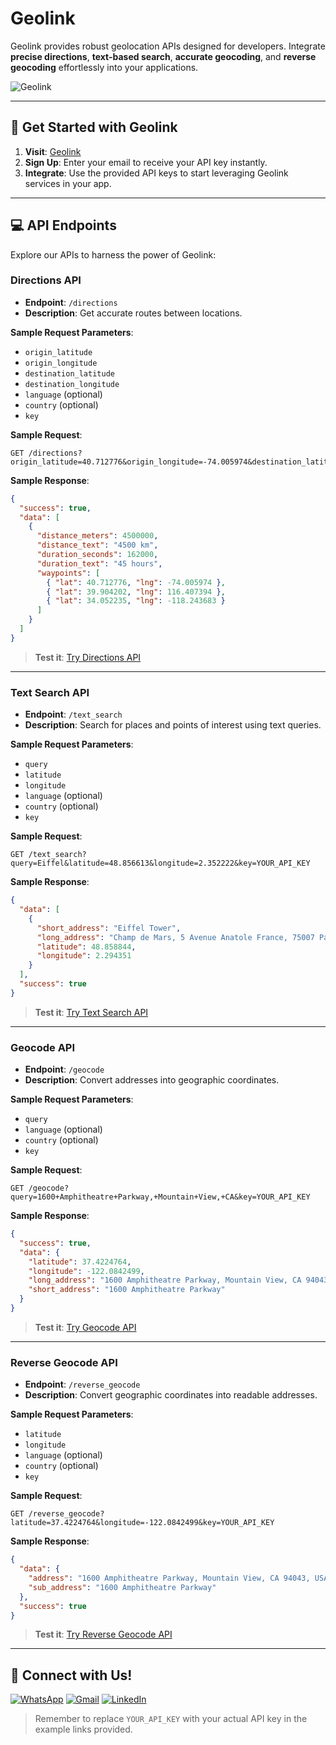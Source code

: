 # Geolink

Geolink provides robust geolocation APIs designed for developers. Integrate **precise directions**, **text-based search**, **accurate geocoding**, and **reverse geocoding** effortlessly into your applications.

![Geolink](https://github.com/kariemSeiam/Geolink/assets/57973837/aceed0f8-a651-42f2-873f-d6cec7743bf5)

---

## 🚀 Get Started with Geolink

1. **Visit**: [Geolink](https://geolink.onrender.com)
2. **Sign Up**: Enter your email to receive your API key instantly.
3. **Integrate**: Use the provided API keys to start leveraging Geolink services in your app.

---

## 💻 API Endpoints

Explore our APIs to harness the power of Geolink:

### Directions API

- **Endpoint**: `/directions`
- **Description**: Get accurate routes between locations.

**Sample Request Parameters**:
- `origin_latitude`
- `origin_longitude`
- `destination_latitude`
- `destination_longitude`
- `language` (optional)
- `country` (optional)
- `key`

**Sample Request**:
```plaintext
GET /directions?origin_latitude=40.712776&origin_longitude=-74.005974&destination_latitude=34.052235&destination_longitude=-118.243683&key=YOUR_API_KEY
```

**Sample Response**:
```json
{
  "success": true,
  "data": [
    {
      "distance_meters": 4500000,
      "distance_text": "4500 km",
      "duration_seconds": 162000,
      "duration_text": "45 hours",
      "waypoints": [
        { "lat": 40.712776, "lng": -74.005974 },
        { "lat": 39.904202, "lng": 116.407394 },
        { "lat": 34.052235, "lng": -118.243683 }
      ]
    }
  ]
}
```

> **Test it**: [Try Directions API](https://geolink.onrender.com/directions?origin_latitude=48.858613&origin_longitude=2.284694&destination_latitude=48.8583701&destination_longitude=2.2944813&country=us&language=en&key=YOUR_API_KEY)

---

### Text Search API

- **Endpoint**: `/text_search`
- **Description**: Search for places and points of interest using text queries.

**Sample Request Parameters**:
- `query`
- `latitude`
- `longitude`
- `language` (optional)
- `country` (optional)
- `key`

**Sample Request**:
```plaintext
GET /text_search?query=Eiffel&latitude=48.856613&longitude=2.352222&key=YOUR_API_KEY
```

**Sample Response**:
```json
{
  "data": [
    {
      "short_address": "Eiffel Tower",
      "long_address": "Champ de Mars, 5 Avenue Anatole France, 75007 Paris, France",
      "latitude": 48.858844,
      "longitude": 2.294351
    }
  ],
  "success": true
}
```

> **Test it**: [Try Text Search API](https://geolink.onrender.com/text_search?query=Eiffel&latitude=48.856613&longitude=2.352222&country=us&language=en&key=YOUR_API_KEY)

---

### Geocode API

- **Endpoint**: `/geocode`
- **Description**: Convert addresses into geographic coordinates.

**Sample Request Parameters**:
- `query`
- `language` (optional)
- `country` (optional)
- `key`

**Sample Request**:
```plaintext
GET /geocode?query=1600+Amphitheatre+Parkway,+Mountain+View,+CA&key=YOUR_API_KEY
```

**Sample Response**:
```json
{
  "success": true,
  "data": {
    "latitude": 37.4224764,
    "longitude": -122.0842499,
    "long_address": "1600 Amphitheatre Parkway, Mountain View, CA 94043, USA",
    "short_address": "1600 Amphitheatre Parkway"
  }
}
```

> **Test it**: [Try Geocode API](https://geolink.onrender.com/geocode?query=1600+Amphitheatre+Parkway,+Mountain+View,+CA&country=us&language=en&key=YOUR_API_KEY)

---

### Reverse Geocode API

- **Endpoint**: `/reverse_geocode`
- **Description**: Convert geographic coordinates into readable addresses.

**Sample Request Parameters**:
- `latitude`
- `longitude`
- `language` (optional)
- `country` (optional)
- `key`

**Sample Request**:
```plaintext
GET /reverse_geocode?latitude=37.4224764&longitude=-122.0842499&key=YOUR_API_KEY
```

**Sample Response**:
```json
{
  "data": {
    "address": "1600 Amphitheatre Parkway, Mountain View, CA 94043, USA",
    "sub_address": "1600 Amphitheatre Parkway"
  },
  "success": true
}
```

> **Test it**: [Try Reverse Geocode API](https://geolink.onrender.com/reverse_geocode?latitude=37.4224764&longitude=-122.0842499&country=us&language=en&key=YOUR_API_KEY)

---

## 🔗 Connect with Us!

[![WhatsApp](https://img.shields.io/badge/WhatsApp-%2B201033939828-25D366?style=for-the-badge&logo=whatsapp&logoColor=white)](https://wa.me/201033939828) [![Gmail](https://img.shields.io/badge/Gmail-kariemseiam%40gmail.com-red?style=for-the-badge&logo=gmail&logoColor=white)](mailto:kariemseiam@gmail.com) [![LinkedIn](https://img.shields.io/badge/LinkedIn-Kariem%20Seiam-0077B5?style=for-the-badge&logo=linkedin&logoColor=white)](https://www.linkedin.com/in/kariemseiam/)

> Remember to replace `YOUR_API_KEY` with your actual API key in the example links provided.


